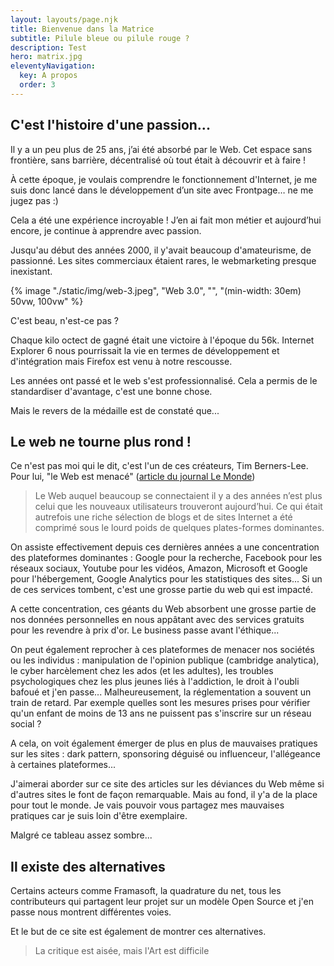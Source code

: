 ```yaml
---
layout: layouts/page.njk
title: Bienvenue dans la Matrice
subtitle: Pilule bleue ou pilule rouge ?
description: Test
hero: matrix.jpg
eleventyNavigation:
  key: A propos
  order: 3
---
```


## C'est l'histoire d'une passion...

Il y a un peu plus de 25 ans, j’ai été absorbé par le Web. Cet espace sans frontière, sans barrière, décentralisé où tout était à découvrir et à faire !

À cette époque, je voulais comprendre le fonctionnement d'Internet, je me suis donc lancé dans le développement d’un site avec Frontpage… ne me jugez pas :)

Cela a été une expérience incroyable ! J’en ai fait mon métier et aujourd’hui encore, je continue à apprendre avec passion.

Jusqu'au début des années 2000, il y'avait beaucoup d'amateurisme, de passionné. Les sites commerciaux étaient rares, le webmarketing presque inexistant.


{% image "./static/img/web-3.jpeg", "Web 3.0", "", "(min-width: 30em) 50vw, 100vw" %}
<div class="caption">C'est beau, n'est-ce pas ?</div>


Chaque kilo octect de gagné était une victoire à l'époque du 56k. Internet Explorer 6 nous pourrissait la vie en termes de développement et d'intégration mais Firefox est venu à notre rescousse.

Les années ont passé et le web s'est professionnalisé. Cela a permis de le standardiser d'avantage, c'est une bonne chose.

Mais le revers de la médaille est de constaté que...

## Le web ne tourne plus rond !

Ce n'est pas moi qui le dit, c'est l'un de ces créateurs, Tim Berners-Lee. Pour lui, "le Web est menacé" ([article du journal Le Monde](https://www.lemonde.fr/pixels/article/2018/03/12/tim-berners-lee-le-pere-du-web-appelle-a-reguler-les-grandes-plates-formes_5269595_4408996.html))

> Le Web auquel beaucoup se connectaient il y a des années n’est plus celui que les nouveaux utilisateurs trouveront aujourd’hui. Ce qui était autrefois une riche sélection de blogs et de sites Internet a été comprimé sous le lourd poids de quelques plates-formes dominantes. 

On assiste effectivement depuis ces dernières années a une concentration des plateformes dominantes : Google pour la recherche, Facebook pour les réseaux sociaux, Youtube pour les vidéos, Amazon, Microsoft et Google pour l'hébergement, Google Analytics pour les statistiques des sites... Si un de ces services tombent, c'est une grosse partie du web qui est impacté.

A cette concentration, ces géants du Web absorbent une grosse partie de nos données personnelles en nous appâtant avec des services gratuits pour les revendre à prix d'or. Le business passe avant l'éthique... 

On peut également reprocher à ces plateformes de menacer nos sociétés ou les individus : manipulation de l'opinion publique (cambridge analytica), le cyber harcèlement chez les ados (et les adultes), les troubles psychologiques chez les plus jeunes liés à l'addiction, le droit à l'oubli bafoué et j'en passe... Malheureusement, la réglementation a souvent un train de retard. Par exemple quelles sont les mesures prises pour vérifier qu'un enfant de moins de 13 ans ne puissent pas s'inscrire sur un réseau social ?

A cela, on voit également émerger de plus en plus de mauvaises pratiques sur les sites : dark pattern, sponsoring déguisé ou influenceur, l'allégeance à certaines plateformes...

J'aimerai aborder sur ce site des articles sur les déviances du Web même si d'autres sites le font de façon remarquable. Mais au fond, il y'a de la place pour tout le monde. Je vais pouvoir vous partagez mes mauvaises pratiques car je suis loin d'être exemplaire.

Malgré ce tableau assez sombre...

## Il existe des alternatives

Certains acteurs comme Framasoft, la quadrature du net, tous les contributeurs qui partagent leur projet sur un modèle Open Source et j'en passe nous montrent différentes voies.

Et le but de ce site est également de montrer ces alternatives.

> La critique est aisée, mais l'Art est difficile

